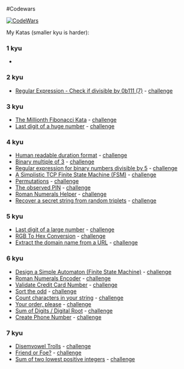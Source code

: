 #Codewars

[![CodeWars](https://www.codewars.com/users/Dispatched/badges/large)](https://www.codewars.com/users/Dispatched "My Codewars profile")

My Katas (smaller kyu is harder):

### 1 kyu</a>
*
### 2 kyu</a>
* [Regular Expression - Check if divisible by 0b111 (7)](2%20kyu/Regular_Expression_Check_if_divisible_by_0b111_(7).py) - [challenge](https://www.codewars.com/kata/56a73d2194505c29f600002d)
### 3 kyu</a>
* [The Millionth Fibonacci Kata](3%20kyu/The_Millionth_Fibonacci_Kata.py) - [challenge](https://www.codewars.com/kata/53d40c1e2f13e331fc000c26)
* [Last digit of a huge number](3%20kyu/Last_digit_of_a_huge_number.py) - [challenge](https://www.codewars.com/kata/5518a860a73e708c0a000027)
### 4 kyu</a>
* [Human readable duration format](4%20kyu/Human_readable_duration_format.py) - [challenge](https://www.codewars.com/kata/52742f58faf5485cae000b9a)
* [Binary multiple of 3](4%20kyu/Binary_multiple_of_3.py) - [challenge](https://www.codewars.com/kata/54de279df565808f8b00126a)
* [Regular expression for binary numbers divisible by 5](4%20kyu/Regular_expression_for_binary_numbers_divisible_by_5.py) - [challenge](https://www.codewars.com/kata/5647c3858d4acbbe550000ad)
* [A Simplistic TCP Finite State Machine (FSM)](4%20kyu/TCP_finite_state_machine.py) - [challenge](https://www.codewars.com/kata/54acc128329e634e9a000362)
* [Permutations](4%20kyu/Permutations.py) - [challenge](https://www.codewars.com/kata/5254ca2719453dcc0b00027d)
* [The observed PIN](4%20kyu/The_observed_pin.py) - [challenge](https://www.codewars.com/kata/5263c6999e0f40dee200059d)
* [Roman Numerals Helper](4%20kyu/Roman_numerals_helper.py) - [challenge](https://www.codewars.com/kata/51b66044bce5799a7f000003)
* [Recover a secret string from random triplets](4%20kyu/Recover_secret_string.py) - [challenge](https://www.codewars.com/kata/53f40dff5f9d31b813000774)
### 5 kyu
* [Last digit of a large number](5%20kyu/Last_digit_of_a_large_number.py) - [challenge](https://www.codewars.com/kata/5511b2f550906349a70004e1)
* [RGB To Hex Conversion](5%20kyu/RGB_to_hex.py) - [challenge](https://www.codewars.com/kata/513e08acc600c94f01000001)
* [Extract the domain name from a URL](5%20kyu/Extract_domain_from_url.py) - [challenge](https://www.codewars.com/kata/514a024011ea4fb54200004b)
### 6 kyu</a>
* [Design a Simple Automaton (Finite State Machine)](6%20kyu/Simple_automaton.py) - [challenge](https://www.codewars.com/kata/5268acac0d3f019add000203)
* [Roman Numerals Encoder](6%20kyu/roman_numerals.py) - [challenge](https://www.codewars.com/kata/51b62bf6a9c58071c600001b)
* [Validate Credit Card Number](6%20kyu/Validate_credit_card_number.py) - [challenge](https://www.codewars.com/kata/5418a1dd6d8216e18a0012b2)
* [Sort the odd](6%20kyu/Sort_the_odd.py) - [challenge](https://www.codewars.com/kata/578aa45ee9fd15ff4600090d)
* [Count characters in your string](6%20kyu/Count_characters_in_your_string.py) - [challenge](https://www.codewars.com/kata/52efefcbcdf57161d4000091)
* [Your order, please](6%20kyu/your_order_please.py) - [challenge](https://www.codewars.com/kata/55c45be3b2079eccff00010f)
* [Sum of Digits / Digital Root](6%20kyu/Sum_of_Digits_Digital_Root.py) - [challenge](https://www.codewars.com/kata/541c8630095125aba6000c00)
* [Create Phone Number](6%20kyu/Create_phone_number.py) - [challenge](https://www.codewars.com/kata/525f50e3b73515a6db000b83/train)
### 7 kyu</a>
* [Disemvowel Trolls](7%20kyu/disemvowel.py) - [challenge](https://www.codewars.com/kata/52fba66badcd10859f00097e)
* [Friend or Foe?](7%20kyu/Friend_or_foe.py) - [challenge](https://www.codewars.com/kata/55b42574ff091733d900002f)
* [Sum of two lowest positive integers](7%20kyu/Sum_of_two_lowest_positive_integers.py) - [challenge](https://www.codewars.com/kata/558fc85d8fd1938afb000014)